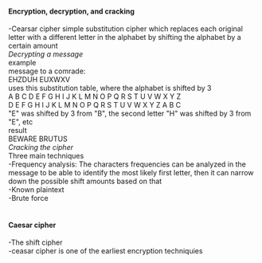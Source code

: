 #### Encryption, decryption, and cracking <br>
-Cearsar cipher simple substitution cipher which replaces each original letter with a different letter in the alphabet by shifting the alphabet by a certain amount<br>
*Decrypting a message*<br>
example<br>
message to a comrade:<br>
EHZDUH EUXWXV<br>
uses this substitution table, where the alphabet is shifted by 3<br>
A	B	C	D	E	F	G	H	I	J	K	L	M	N	O	P	Q	R	S	T	U	V	W	X	Y	Z<br>
D	E	F	G	H	I	J	K	L	M	N	O	P	Q	R	S	T	U	V	W	X	Y	Z	A	B	C<br>
"E" was shifted by 3 from "B", the second letter "H" was shifted by 3 from "E", etc<br>
result<br>
BEWARE BRUTUS<br>
*Cracking the cipher*<br>
Three main techniques<br>
-Frequency analysis: The characters frequencies can be analyzed in the message to be able to identify the most likely first letter, then it can narrow down the possible shift amounts based on that<br>
-Known plaintext<br>
-Brute force<br>
<br>
#### Caesar cipher <br>
-The shift cipher<br>
-ceasar cipher is one of the earliest encryption techniquies<br>
<br>
<br>
<br>
<br>
<br>
<br>
<br>
<br>
<br>
<br>
<br>
<br>
<br>
<br>
<br>
<br>

<br>
<br>
<br>
<br>
<br>
<br>
<br>
<br>
<br>

